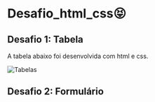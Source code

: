 # Desafio_html_css😝

 ## Desafio 1: Tabela
 A tabela abaixo foi desenvolvida com html e css.

 
![Tabelas](https://github.com/user-attachments/assets/271704f7-6b54-4910-ad94-82e325259788)

## Desafio 2: Formulário
